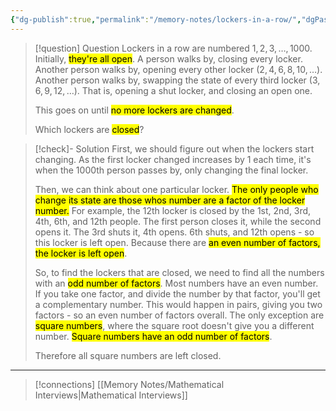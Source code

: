```yaml
---
{"dg-publish":true,"permalink":"/memory-notes/lockers-in-a-row/","dgPassFrontmatter":true}
---
```


> [!question] Question
> Lockers in a row are numbered $1,2,3,\dots,1000$. Initially, <mark class="hltr-pink">they're all open</mark>.
> A person walks by, closing every locker.
> Another person walks by, opening every other locker $(2, 4,6,8,10,\dots)$.
> Another person walks by, swapping the state of every third locker $(3,6,9,12,\dots)$. That is, opening a shut locker, and closing an open one.
> 
> This goes on until <mark class="hltr-pink">no more lockers are changed</mark>.
> 
> Which lockers are <mark class="hltr-pink">closed</mark>?


> [!check]- Solution
> First, we should figure out when the lockers start changing. As the first locker changed increases by 1 each time, it's when the 1000th person passes by, only changing the final locker.
> 
> Then, we can think about one particular locker. <mark class="hltr-pink">The only people who change its state are those whos number are a factor of the locker number.</mark>
> For example, the 12th locker is closed by the 1st, 2nd, 3rd, 4th, 6th, and 12th people.
> The first person closes it, while the second opens it. The 3rd shuts it, 4th opens. 6th shuts, and 12th opens - so this locker is left open.
> Because there are <mark class="hltr-pink">an even number of factors, the locker is <mark class="hltr-red">left open</mark></mark>.
> 
> So, to find the lockers that are closed, we need to find all the numbers with an <mark class="hltr-pink">odd number of factors</mark>.
> Most numbers have an even number. If you take one factor, and divide the number by that factor, you'll get a complementary number. This would happen in pairs, giving you two factors - so an even number of factors overall.
> The only exception are <mark class="hltr-pink">square numbers</mark>, where the square root doesn't give you a different number. <mark class="hltr-pink">Square numbers have an odd number of factors</mark>.
> 
> Therefore all square numbers are left closed.


---

> [!connections]
> [[Memory Notes/Mathematical Interviews\|Mathematical Interviews]]